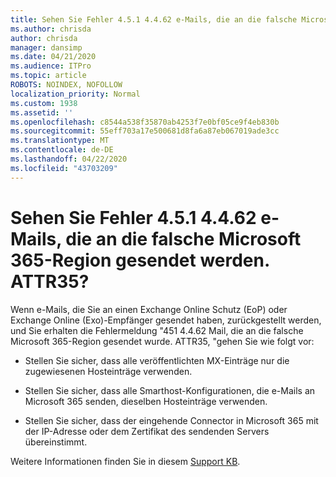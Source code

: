 ```yaml
---
title: Sehen Sie Fehler 4.5.1 4.4.62 e-Mails, die an die falsche Microsoft 365-Region gesendet werden. ATTR35?
ms.author: chrisda
author: chrisda
manager: dansimp
ms.date: 04/21/2020
ms.audience: ITPro
ms.topic: article
ROBOTS: NOINDEX, NOFOLLOW
localization_priority: Normal
ms.custom: 1938
ms.assetid: ''
ms.openlocfilehash: c8544a538f35870ab4253f7e0bf05ce9f4eb830b
ms.sourcegitcommit: 55eff703a17e500681d8fa6a87eb067019ade3cc
ms.translationtype: MT
ms.contentlocale: de-DE
ms.lasthandoff: 04/22/2020
ms.locfileid: "43703209"
---
```

# <a name="are-you-seeing-error-451-4462-mail-sent-to-the-wrong-microsoft-365-region-attr35"></a>Sehen Sie Fehler 4.5.1 4.4.62 e-Mails, die an die falsche Microsoft 365-Region gesendet werden. ATTR35?

Wenn e-Mails, die Sie an einen Exchange Online Schutz (EoP) oder Exchange Online (Exo)-Empfänger gesendet haben, zurückgestellt werden, und Sie erhalten die Fehlermeldung "451 4.4.62 Mail, die an die falsche Microsoft 365-Region gesendet wurde. ATTR35, "gehen Sie wie folgt vor:

- Stellen Sie sicher, dass alle veröffentlichten MX-Einträge nur die zugewiesenen Hosteinträge verwenden.

- Stellen Sie sicher, dass alle Smarthost-Konfigurationen, die e-Mails an Microsoft 365 senden, dieselben Hosteinträge verwenden.

- Stellen Sie sicher, dass der eingehende Connector in Microsoft 365 mit der IP-Adresse oder dem Zertifikat des sendenden Servers übereinstimmt.

Weitere Informationen finden Sie in diesem [Support KB](https://support.microsoft.com/help/4057301/attr35-response-code-when-mail-is-sent-to-eop-exo).
